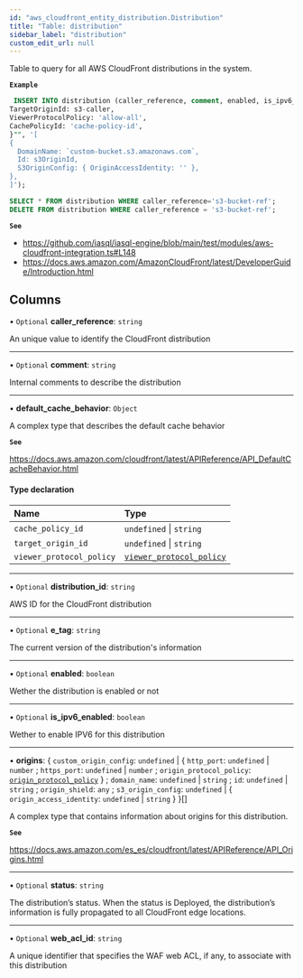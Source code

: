 ```yaml
---
id: "aws_cloudfront_entity_distribution.Distribution"
title: "Table: distribution"
sidebar_label: "distribution"
custom_edit_url: null
---
```


Table to query for all AWS CloudFront distributions in the system.

**`Example`**

```sql
 INSERT INTO distribution (caller_reference, comment, enabled, is_ipv6_enabled, default_cache_behavior, origins ) VALUES ('s3-bucket-ref', 'a comment', true, false, "{
TargetOriginId: s3-caller,
ViewerProtocolPolicy: 'allow-all',
CachePolicyId: 'cache-policy-id',
}"", '[
{
  DomainName: `custom-bucket.s3.amazonaws.com`,
  Id: s3OriginId,
  S3OriginConfig: { OriginAccessIdentity: '' },
},
]');

SELECT * FROM distribution WHERE caller_reference='s3-bucket-ref';
DELETE FROM distribution WHERE caller_reference = 's3-bucket-ref';
```

**`See`**

 - https://github.com/iasql/iasql-engine/blob/main/test/modules/aws-cloudfront-integration.ts#L148
 - https://docs.aws.amazon.com/AmazonCloudFront/latest/DeveloperGuide/Introduction.html

## Columns

• `Optional` **caller\_reference**: `string`

An unique value to identify the CloudFront distribution

___

• `Optional` **comment**: `string`

Internal comments to describe the distribution

___

• **default\_cache\_behavior**: `Object`

A complex type that describes the default cache behavior

**`See`**

https://docs.aws.amazon.com/cloudfront/latest/APIReference/API_DefaultCacheBehavior.html

#### Type declaration

| Name | Type |
| :------ | :------ |
| `cache_policy_id` | `undefined` \| `string` |
| `target_origin_id` | `undefined` \| `string` |
| `viewer_protocol_policy` | [`viewer_protocol_policy`](../enums/aws_cloudfront_entity_distribution.viewerProtocolPolicyEnum.md) |

___

• `Optional` **distribution\_id**: `string`

AWS ID for the CloudFront distribution

___

• `Optional` **e\_tag**: `string`

The current version of the distribution's information

___

• `Optional` **enabled**: `boolean`

Wether the distribution is enabled or not

___

• `Optional` **is\_ipv6\_enabled**: `boolean`

Wether to enable IPV6 for this distribution

___

• **origins**: { `custom_origin_config`: `undefined` \| { `http_port`: `undefined` \| `number` ; `https_port`: `undefined` \| `number` ; `origin_protocol_policy`: [`origin_protocol_policy`](../enums/aws_cloudfront_entity_distribution.originProtocolPolicyEnum.md)  } ; `domain_name`: `undefined` \| `string` ; `id`: `undefined` \| `string` ; `origin_shield`: `any` ; `s3_origin_config`: `undefined` \| { `origin_access_identity`: `undefined` \| `string`  }  }[]

A complex type that contains information about origins for this distribution.

**`See`**

https://docs.aws.amazon.com/es_es/cloudfront/latest/APIReference/API_Origins.html

___

• `Optional` **status**: `string`

The distribution’s status. When the status is Deployed, the distribution’s information is fully propagated to all CloudFront edge locations.

___

• `Optional` **web\_acl\_id**: `string`

A unique identifier that specifies the WAF web ACL, if any, to associate with this distribution
